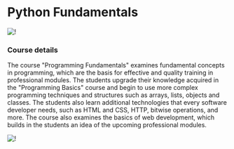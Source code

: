 # Python Fundamentals

![!](https://user-images.githubusercontent.com/75258625/155037663-66c51696-15b3-417b-80b3-7e4f4eeee339.png)

### Course details

The course "Programming Fundamentals" examines fundamental concepts in programming, which are the basis for effective and quality training in professional modules. The students upgrade their knowledge acquired in the "Programming Basics" course and begin to use more complex programming techniques and structures such as arrays, lists, objects and classes. The students also learn additional technologies that every software developer needs, such as HTML and CSS, HTTP, bitwise operations, and more. The course also examines the basics of web development, which builds in the students an idea of the upcoming professional modules.


![!](https://user-images.githubusercontent.com/75258625/155036711-721c3505-481b-4593-91a0-685cc69018cc.png)

